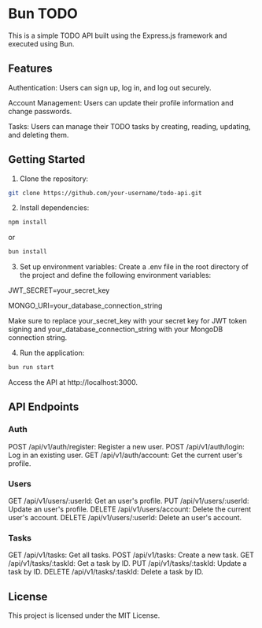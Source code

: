 # Bun TODO
This is a simple TODO API built using the Express.js framework and executed using Bun.

## Features
Authentication: Users can sign up, log in, and log out securely.

Account Management: Users can update their profile information and change passwords.

Tasks: Users can manage their TODO tasks by creating, reading, updating, and deleting them.

## Getting Started
1. Clone the repository:

```bash
git clone https://github.com/your-username/todo-api.git
```

2. Install dependencies:

```bash
npm install
```

or

```bash
bun install
```

3. Set up environment variables:
Create a .env file in the root directory of the project and define the following environment variables:

JWT_SECRET=your_secret_key

MONGO_URI=your_database_connection_string

Make sure to replace your_secret_key with your secret key for JWT token signing and your_database_connection_string with your MongoDB connection string.

4. Run the application:

```bash
bun run start
```
Access the API at http://localhost:3000.

## API Endpoints

### Auth
POST /api/v1/auth/register: Register a new user.
POST /api/v1/auth/login: Log in an existing user.
GET /api/v1/auth/account: Get the current user's profile.

### Users
GET /api/v1/users/:userId: Get an user's profile.
PUT /api/v1/users/:userId: Update an user's profile.
DELETE /api/v1/users/account: Delete the current user's account.
DELETE /api/v1/users/:userId: Delete an user's account.

### Tasks
GET /api/v1/tasks: Get all tasks.
POST /api/v1/tasks: Create a new task.
GET /api/v1/tasks/:taskId: Get a task by ID.
PUT /api/v1/tasks/:taskId: Update a task by ID.
DELETE /api/v1/tasks/:taskId: Delete a task by ID.

## License
This project is licensed under the MIT License.
